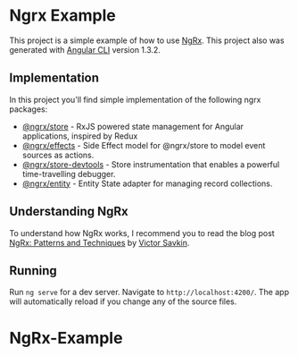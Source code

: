 # Ngrx Example

This project is a simple example of how to use [NgRx](https://github.com/ngrx/platform).
This project also was generated with [Angular CLI](https://github.com/angular/angular-cli) version 1.3.2.

## Implementation

In this project you'll find simple implementation of the following ngrx packages:

* [@ngrx/store](https://github.com/ngrx/platform/blob/master/docs/store/README.md) - RxJS powered state management for Angular applications, inspired by Redux
* [@ngrx/effects](https://github.com/ngrx/platform/blob/master/docs/effects/README.md) - Side Effect model for @ngrx/store to model event sources as actions.
* [@ngrx/store-devtools](https://github.com/ngrx/platform/blob/master/docs/store-devtools/README.md) - Store instrumentation that enables a powerful time-travelling debugger.
* [@ngrx/entity](https://github.com/ngrx/platform/blob/master/docs/entity/README.md) - Entity State adapter for managing record collections.

## Understanding NgRx

To understand how NgRx works, I recommend you to read the blog post [NgRx: Patterns and Techniques](https://blog.nrwl.io/ngrx-patterns-and-techniques-f46126e2b1e5) by [Victor Savkin](https://github.com/vsavkin).

## Running

Run `ng serve` for a dev server. Navigate to `http://localhost:4200/`. The app will automatically reload if you change any of the source files.
# NgRx-Example
